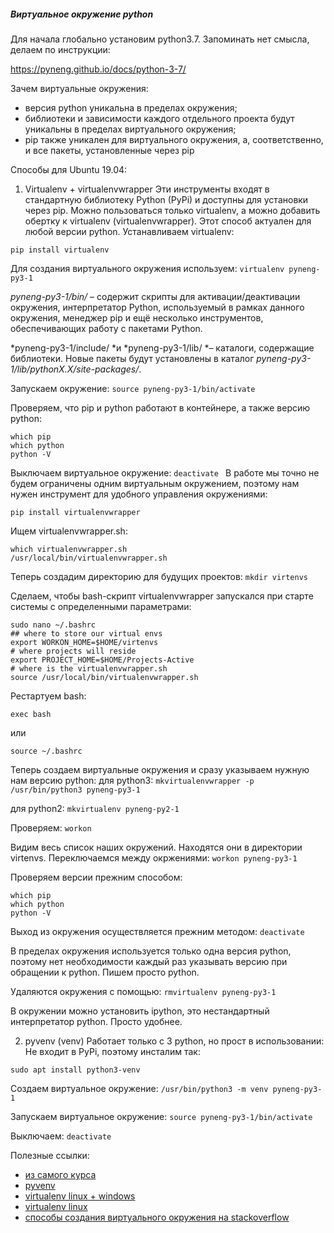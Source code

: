 ##### Виртуальное окружение python
Для начала глобально установим python3.7. Запоминать нет смысла, делаем по инструкции:

https://pyneng.github.io/docs/python-3-7/

Зачем виртуальные окружения:
- версия python уникальна в пределах окружения;
- библиотеки и зависимости каждого отдельного проекта будут уникальны в пределах виртуального окружения;
- pip также уникален для виртуального окружения, а, соответственно, и все пакеты, установленные через pip

Способы для Ubuntu 19.04:

1. Virtualenv + virtualenvwrapper
Эти инструменты входят в стандартную библиотеку Python (PyPi) и доступны для установки через pip. Можно пользоваться только virtualenv, а можно добавить обертку к virtualenv (virtualenvwrapper). Этот способ актуален для любой версии python.
Устанавливаем virtualenv:

`pip install virtualenv`
 
Для создания виртуального окружения используем:
`virtualenv pyneng-py3-1`
 
*pyneng-py3-1/bin/* – содержит скрипты для активации/деактивации окружения, интерпретатор Python, используемый в рамках данного окружения, менеджер pip и ещё несколько инструментов, обеспечивающих работу с пакетами Python.

*pyneng-py3-1/include/ *и *pyneng-py3-1/lib/ *– каталоги, содержащие библиотеки. Новые пакеты будут установлены в каталог *pyneng-py3-1/lib/pythonX.X/site-packages/*.

Запускаем окружение:
`source pyneng-py3-1/bin/activate`

Проверяем, что pip и python работают в контейнере, а также версию python:
```
which pip
which python
python -V
```

Выключаем виртуальное окружение:
`deactivate
`
В работе мы точно не будем ограничены одним виртуальным окружением, поэтому нам нужен инструмент для удобного управления окружениями:

`pip install virtualenvwrapper`

Ищем virtualenvwrapper.sh:

```
which virtualenvwrapper.sh
/usr/local/bin/virtualenvwrapper.sh
```

Теперь создадим директорию для будущих проектов:
`mkdir virtenvs`

Сделаем, чтобы bash-скрипт virtualenvwrapper запускался при старте системы с определенными параметрами:
```
sudo nano ~/.bashrc
## where to store our virtual envs
export WORKON_HOME=$HOME/virtenvs
# where projects will reside
export PROJECT_HOME=$HOME/Projects-Active
# where is the virtualenvwrapper.sh
source /usr/local/bin/virtualenvwrapper.sh
```
Рестартуем bash:

`exec bash`

или 

`source ~/.bashrc`

Теперь создаем виртуальные окружения и сразу указываем нужную нам версию python:
для python3:
`mkvirtualenvwrapper -p /usr/bin/python3 pyneng-py3-1`

для python2:
`mkvirtualenv pyneng-py2-1`

Проверяем:
`workon`

Видим весь список наших окружений. Находятся они в директории virtenvs.
Переключаемся между окржениями:
`workon pyneng-py3-1`

Проверяем версии прежним способом:
```
which pip
which python
python -V
```

Выход из окружения осуществляется прежним методом:
`deactivate`

В пределах окружения используется только одна версия python, поэтому нет необходимости каждый раз указывать версию при обращении к python. Пишем просто python.

Удаляются окружения с помощью:
`rmvirtualenv pyneng-py3-1`

В окружении можно установить ipython, это нестандартный интерпретатор python. Просто удобнее.

2. pyvenv (venv)
Работает только с 3 python, но прост в использовании:
Не входит в PyPi, поэтому инсталим так:

`sudo apt install python3-venv`

Создаем виртуальное окружение:
`/usr/bin/python3 -m venv pyneng-py3-1`

Запускаем виртуальное окружение:
`source pyneng-py3-1/bin/activate`

Выключаем:
`deactivate`

Полезные ссылки:
- [из самого курса](https://pyneng.readthedocs.io/ru/latest/book/01_intro/virtualenv.html)
- [pyvenv](https://ti-tech.ru/useful/virtual-environment-python3-ubuntu/)
- [virtualenv linux + windows](https://devpractice.ru/python-lesson-17-virtual-envs/)
- [virtualenv linux](https://djbook.ru/examples/85/)
- [способы создания виртуального окружения на stackoverflow](https://stackoverflow.com/questions/41573587/what-is-the-difference-between-venv-pyvenv-pyenv-virtualenv-virtualenvwrappe)